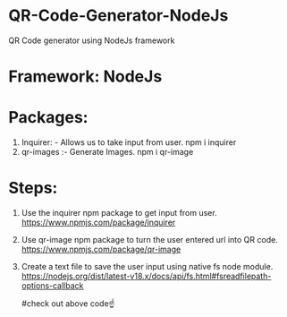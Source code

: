 # QR-Code-Generator-NodeJs
QR Code generator using NodeJs framework 

# Framework: NodeJs

# Packages:
1.	Inquirer: - Allows us to take input from user.
   npm i inquirer
3.	qr-images :- Generate Images.
   npm i qr-image

# Steps:
1. Use the inquirer npm package to get input from user.
   https://www.npmjs.com/package/inquirer
   
3. Use qr-image npm package to turn the user entered url into QR code.
   https://www.npmjs.com/package/qr-image
   
5. Create a text file to save the user input using native fs node module.
   https://nodejs.org/dist/latest-v18.x/docs/api/fs.html#fsreadfilepath-options-callback

   #check out above code☝️

   


